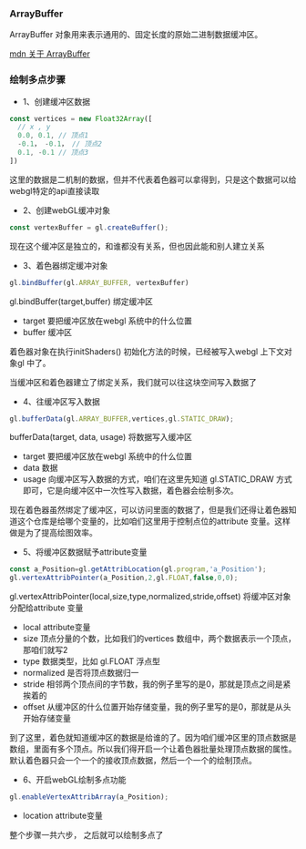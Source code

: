 ### ArrayBuffer

ArrayBuffer 对象用来表示通用的、固定长度的原始二进制数据缓冲区。

[mdn 关于 ArrayBuffer](https://developer.mozilla.org/zh-CN/docs/Web/JavaScript/Reference/Global_Objects/ArrayBuffer)

### 绘制多点步骤

* 1、创建缓冲区数据
```js
const vertices = new Float32Array([
  // x , y
  0.0, 0.1, // 顶点1
  -0.1， -0.1， // 顶点2
  0.1, -0.1 // 顶点3
])
```
这里的数据是二机制的数据，但并不代表着色器可以拿得到，只是这个数据可以给webgl特定的api直接读取

* 2、创建webGL缓冲对象
```js
const vertexBuffer = gl.createBuffer();
```
现在这个缓冲区是独立的，和谁都没有关系，但也因此能和别人建立关系

* 3、着色器绑定缓冲对象

```js
gl.bindBuffer(gl.ARRAY_BUFFER, vertexBuffer)
```

gl.bindBuffer(target,buffer)   绑定缓冲区

- target  要把缓冲区放在webgl 系统中的什么位置
- buffer 缓冲区

着色器对象在执行initShaders() 初始化方法的时候，已经被写入webgl 上下文对象gl 中了。

当缓冲区和着色器建立了绑定关系，我们就可以往这块空间写入数据了

* 4、往缓冲区写入数据

```js
gl.bufferData(gl.ARRAY_BUFFER,vertices,gl.STATIC_DRAW);
```

bufferData(target, data, usage) 将数据写入缓冲区

- target 要把缓冲区放在webgl 系统中的什么位置
- data  数据
- usage 向缓冲区写入数据的方式，咱们在这里先知道 gl.STATIC_DRAW 方式即可，它是向缓冲区中一次性写入数据，着色器会绘制多次。

现在着色器虽然绑定了缓冲区，可以访问里面的数据了，但是我们还得让着色器知道这个仓库是给哪个变量的，比如咱们这里用于控制点位的attribute 变量。这样做是为了提高绘图效率。

* 5、将缓冲区数据赋予attribute变量
```js
const a_Position=gl.getAttribLocation(gl.program,'a_Position');
gl.vertexAttribPointer(a_Position,2,gl.FLOAT,false,0,0);
```

gl.vertexAttribPointer(local,size,type,normalized,stride,offset)   将缓冲区对象分配给attribute 变量   

- local  attribute变量
- size 顶点分量的个数，比如我们的vertices 数组中，两个数据表示一个顶点，那咱们就写2
- type 数据类型，比如 gl.FLOAT 浮点型
- normalized 是否将顶点数据归一
- stride 相邻两个顶点间的字节数，我的例子里写的是0，那就是顶点之间是紧挨着的
- offset 从缓冲区的什么位置开始存储变量，我的例子里写的是0，那就是从头开始存储变量

到了这里，着色就知道缓冲区的数据是给谁的了。因为咱们缓冲区里的顶点数据是数组，里面有多个顶点。所以我们得开启一个让着色器批量处理顶点数据的属性。默认着色器只会一个一个的接收顶点数据，然后一个一个的绘制顶点。

* 6、开启webGL绘制多点功能

```js
gl.enableVertexAttribArray(a_Position);
```

- location attribute变量

整个步骤一共六步， 之后就可以绘制多点了












